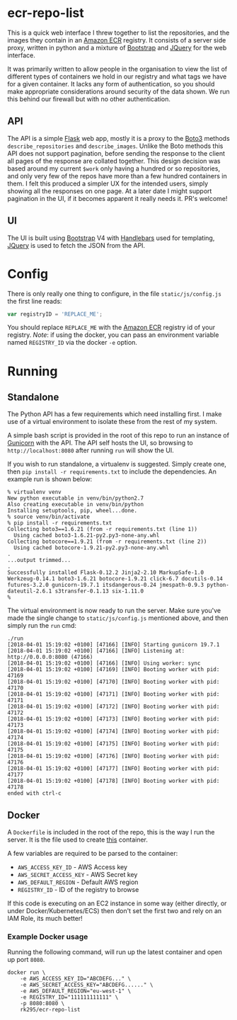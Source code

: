 ecr-repo-list
=============
This is a quick web interface I threw together to list the repositories, and the images they contain in an [Amazon ECR] registry. It consists of a server side proxy, written in python and a mixture of [Bootstrap] and [JQuery] for the web interface.

It was primarily written to allow people in the organisation to view the list of different types of containers we hold in our registry and what tags we have for a given container. It lacks any form of authentication, so you should make appropriate considerations around security of the data shown. We run this behind our firewall but with no other authentication.

## API

The API is a simple [Flask] web app, mostly it is a proxy to the [Boto3] methods `describe_repositories` and `describe_images`. Unlike the Boto methods this API does not support pagination, before sending the response to the client all pages of the response are collated together. This design decision was based around my current `$work` only having a hundred or so repositories, and only very few of the repos have more than a few hundred containers in them. I felt this produced a simpler UX for the intended users, simply showing all the responses on one page. At a later date I might support pagination in the UI, if it becomes apparent it really needs it. PR's welcome!

## UI

The UI is built using [Bootstrap] V4 with [Handlebars] used for templating, [JQuery] is used to fetch the JSON from the API.

# Config

There is only really one thing to configure, in the file `static/js/config.js` the first line reads:

```js
var registryID = 'REPLACE_ME';
```

You should replace `REPLACE_ME` with the [Amazon ECR] registry id of your registry. *Note*: if using the docker, you can pass an environment variable named `REGISTRY_ID` via the docker `-e` option.

# Running



## Standalone

The Python API has a few requirements which need installing first. I make use of a virtual environment to isolate these from the rest of my system.

A simple bash script is provided in the root of this repo to run an instance of [Gunicorn] with the API. The API self hosts the UI, so browsing to `http://localhost:8080` after running `run` will show the UI.

If you wish to run standalone, a virtualenv is suggested. Simply create one, then `pip install -r requirements.txt` to include the dependencies. An example run is shown below:


```
% virtualenv venv
New python executable in venv/bin/python2.7
Also creating executable in venv/bin/python
Installing setuptools, pip, wheel...done.
% source venv/bin/activate
% pip install -r requirements.txt
Collecting boto3==1.6.21 (from -r requirements.txt (line 1))
  Using cached boto3-1.6.21-py2.py3-none-any.whl
Collecting botocore==1.9.21 (from -r requirements.txt (line 2))
  Using cached botocore-1.9.21-py2.py3-none-any.whl
.
...output trimmed...
.
Successfully installed Flask-0.12.2 Jinja2-2.10 MarkupSafe-1.0 Werkzeug-0.14.1 boto3-1.6.21 botocore-1.9.21 click-6.7 docutils-0.14 futures-3.2.0 gunicorn-19.7.1 itsdangerous-0.24 jmespath-0.9.3 python-dateutil-2.6.1 s3transfer-0.1.13 six-1.11.0
%
```
The virtual environment is now ready to run the server. Make sure you've made the single change to `static/js/config.js` mentioned above, and then simply run the `run` cmd:



```
./run
[2018-04-01 15:19:02 +0100] [47166] [INFO] Starting gunicorn 19.7.1
[2018-04-01 15:19:02 +0100] [47166] [INFO] Listening at: http://0.0.0.0:8080 (47166)
[2018-04-01 15:19:02 +0100] [47166] [INFO] Using worker: sync
[2018-04-01 15:19:02 +0100] [47169] [INFO] Booting worker with pid: 47169
[2018-04-01 15:19:02 +0100] [47170] [INFO] Booting worker with pid: 47170
[2018-04-01 15:19:02 +0100] [47171] [INFO] Booting worker with pid: 47171
[2018-04-01 15:19:02 +0100] [47172] [INFO] Booting worker with pid: 47172
[2018-04-01 15:19:02 +0100] [47173] [INFO] Booting worker with pid: 47173
[2018-04-01 15:19:02 +0100] [47174] [INFO] Booting worker with pid: 47174
[2018-04-01 15:19:02 +0100] [47175] [INFO] Booting worker with pid: 47175
[2018-04-01 15:19:02 +0100] [47176] [INFO] Booting worker with pid: 47176
[2018-04-01 15:19:02 +0100] [47177] [INFO] Booting worker with pid: 47177
[2018-04-01 15:19:02 +0100] [47178] [INFO] Booting worker with pid: 47178
ended with ctrl-c
```

## Docker

A `Dockerfile` is included in the root of the repo, this is the way I run the server. It is the file used to create [this](https://hub.docker.com/r/rk295/ecr-repo-list/) container.

A few variables are required to be parsed to the container:

* `AWS_ACCESS_KEY_ID` - AWS Access key 
* `AWS_SECRET_ACCESS_KEY` - AWS Secret key
* `AWS_DEFAULT_REGION` - Default AWS region
* `REGISTRY_ID` - ID of the registry to browse

If this code is executing on an EC2 instance in some way (either directly, or under Docker/Kubernetes/ECS) then don't set the first two and rely on an IAM Role, its much better!

### Example Docker usage

Running the following command, will run up the latest container and open up port `8080`.
```
docker run \
    -e AWS_ACCESS_KEY_ID="ABCDEFG..." \
    -e AWS_SECRET_ACCESS_KEY="ABCDEFG......" \
    -e AWS_DEFAULT_REGION="eu-west-1" \
    -e REGISTRY_ID="111111111111" \
    -p 8080:8080 \
    rk295/ecr-repo-list

```

[Amazon ECR]: https://aws.amazon.com/ecr/
[Bootstrap]: https://getbootstrap.com/
[JQuery]: https://jquery.com/
[HandleBars]: https://handlebarsjs.com/
[Flask]: http://flask.pocoo.org/
[Boto3]: https://boto3.readthedocs.io/en/latest/
[Gunicorn]: http://gunicorn.org/
